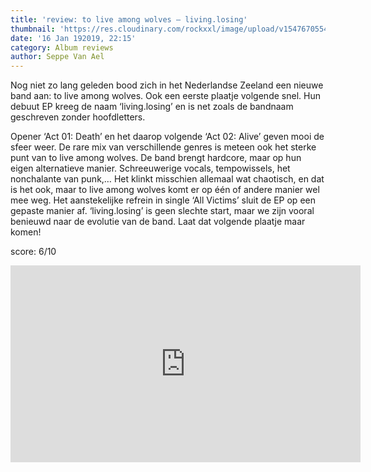 ```yaml
---
title: 'review: to live among wolves – living.losing'
thumbnail: 'https://res.cloudinary.com/rockxxl/image/upload/v1547670554/a0921254073_10.jpg'
date: '16 Jan 192019, 22:15'
category: Album reviews
author: Seppe Van Ael
---
```

Nog niet zo lang geleden bood zich in het Nederlandse Zeeland een nieuwe band aan: to live among wolves. Ook een eerste plaatje volgende snel. Hun debuut EP kreeg de naam ‘living.losing’ en is net zoals de bandnaam geschreven zonder hoofdletters. 

Opener ‘Act 01: Death’ en het daarop volgende ‘Act 02: Alive’ geven mooi de sfeer weer. De rare mix van verschillende genres is meteen ook het sterke punt van to live among wolves. De band brengt hardcore, maar op hun eigen alternatieve manier. Schreeuwerige vocals, tempowissels, het nonchalante van punk,… Het klinkt misschien allemaal wat chaotisch, en dat is het ook, maar to live among wolves komt er op één of andere manier wel mee weg. Het aanstekelijke refrein in single ‘All Victims’ sluit de EP op een gepaste manier af. ‘living.losing’ is geen slechte start, maar we zijn vooral benieuwd naar de evolutie van de band. Laat dat volgende plaatje maar komen!    

score: 6/10

<iframe width="560" height="315" src="https://www.youtube.com/embed/md86H36xGHY" frameborder="0" allow="accelerometer; autoplay; encrypted-media; gyroscope; picture-in-picture" allowfullscreen></iframe>

